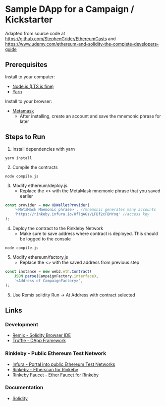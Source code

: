 # Sample DApp for a Campaign / Kickstarter

Adapted from source code at https://github.com/StephenGrider/EthereumCasts and https://www.udemy.com/ethereum-and-solidity-the-complete-developers-guide

## Prerequisites
Install to your computer:
* [Node.js (LTS is fine)](https://nodejs.org/en/)
* [Yarn](https://yarnpkg.com/en/docs/install)

Install to your browser:
* [Metamask](https://chrome.google.com/webstore/search/metamask)  
    * After installing, create an account and save the mnemonic phrase for later

## Steps to Run
1. Install dependencies with yarn
```shell
yarn install
```
2. Compile the contracts
```shell
node compile.js
```
3. Modify ethereum/deploy.js  
    * Replace the <> with the MetaMask mnemonic phrase that you saved earlier
```javascript
const provider = new HDWalletProvider( 
    '<MetaMask Mnemonic phrase>', //mnemonic generates many accounts
    'https://rinkeby.infura.io/HflqAGsVLFBf2cFBMYoq' //access key
);
```
4. Deploy the contract to the Rinkleby Network
   * Make sure to save address where contract is deployed. This should be logged to the console
```shell
node compile.js
```   
5. Modify ethereum/factory.js  
    * Replace the <> with the saved address from previous step
```javascript
const instance = new web3.eth.Contract(
    JSON.parse(CampaignFactory.interface),
    '<Address of CampaignFactory>',
);
```
5. Use Remix solidity Run -> At Address with contract selected

## Links
### Development
* [Remix - Solidity Browser IDE](https://remix.ethereum.org/)
* [Truffle - DApp Framework](http://truffleframework.com/)

### Rinkleby - Public Ethereum Test Network
* [Infura - Portal into public Ethereum Test Networks](https://infura.io/)
* [Rinkeby - Etherscan for Rinkeby](https://rinkeby.etherscan.io/)
* [Rinkeby Faucet - Ether Faucet for Rinkeby](https://faucet.rinkeby.io/)

### Documentation
* [Solidity](https://solidity.readthedocs.io/en/develop/)
